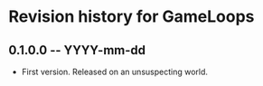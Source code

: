 # Revision history for GameLoops

## 0.1.0.0 -- YYYY-mm-dd

* First version. Released on an unsuspecting world.

